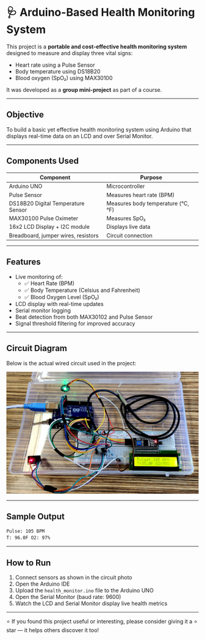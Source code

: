 # 🩺 Arduino-Based Health Monitoring System

This project is a **portable and cost-effective health monitoring system** designed to measure and display three vital signs:
-  Heart rate using a Pulse Sensor
-  Body temperature using DS18B20
-  Blood oxygen (SpO₂) using MAX30100

It was developed as a **group mini-project** as part of a course.

---

## Objective

To build a basic yet effective health monitoring system using Arduino that displays real-time data on an LCD and over Serial Monitor.

---

## Components Used

| Component                          | Purpose                              |
|-----------------------------------|--------------------------------------|
| Arduino UNO                       | Microcontroller                      |
| Pulse Sensor                      | Measures heart rate (BPM)            |
| DS18B20 Digital Temperature Sensor| Measures body temperature (°C, °F)   |
| MAX30100 Pulse Oximeter           | Measures SpO₂                        |
| 16x2 LCD Display + I2C module     | Displays live data                   |
| Breadboard, jumper wires, resistors| Circuit connection                   |

---

## Features

- Live monitoring of:
  - ✅ Heart Rate (BPM)
  - ✅ Body Temperature (Celsius and Fahrenheit)
  - ✅ Blood Oxygen Level (SpO₂)
- LCD display with real-time updates
- Serial monitor logging
- Beat detection from both MAX30102 and Pulse Sensor
- Signal threshold filtering for improved accuracy

---

## Circuit Diagram

Below is the actual wired circuit used in the project:

![Circuit Diagram](circuit_setup.jpg)

---

## Sample Output

```bash
Pulse: 105 BPM
T: 96.0F O2: 97%
```

---

## How to Run

1. Connect sensors as shown in the circuit photo
2. Open the Arduino IDE
3. Upload the `health_monitor.ino` file to the Arduino UNO
4. Open the Serial Monitor (baud rate: 9600)
5. Watch the LCD and Serial Monitor display live health metrics

---

⭐ If you found this project useful or interesting, please consider giving it a ⭐ star — it helps others discover it too!

